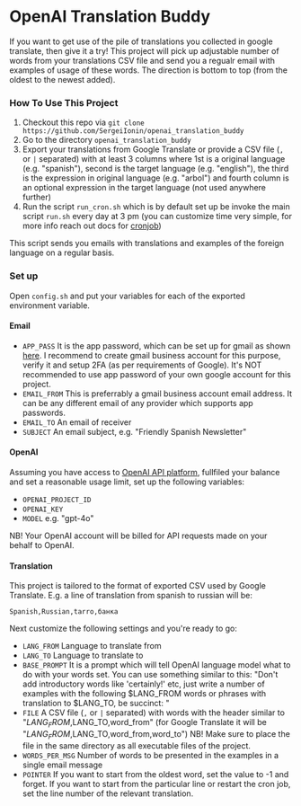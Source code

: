 # OpenAI Translation Buddy

If you want to get use of the pile of translations you collected in google translate, then give it a try!
This project will pick up adjustable number of words from your translations CSV file and send you a regualr email with examples of usage of these words. The direction is bottom to top (from the oldest to the newest added).

### How To Use This Project
1) Checkout this repo via `git clone https://github.com/SergeiIonin/openai_translation_buddy`
2) Go to the directory `openai_translation_buddy`
3) Export your translations from Google Translate or provide a CSV file (`,` or `|` separated) with at least 3 columns where 1st is a original language (e.g. "spanish"), second is the target language (e.g. "english"), the third is the expression in original language (e.g. "arbol") and fourth column is an optional expression in the target language (not used anywhere further)
4) Run the script `run_cron.sh` which is by default set up be invoke the main script `run.sh` every day at 3 pm (you can customize time very simple, for more info reach out docs for [cronjob](https://docs.cron-job.org/))

This script sends you emails with translations and examples of the foreign language on a regular basis.

### Set up
Open `config.sh` and put your variables for each of the exported environment variable.

#### Email
- `APP_PASS`
It is the app password, which can be set up for gmail as shown [here](https://support.google.com/mail/answer/185833?hl=en#zippy=%2Cwhy-you-may-need-an-app-password).
I recommend to create gmail business account for this purpose, verify it and setup 2FA (as per requirements of Google).
It's NOT recommended to use app password of your own google account for this project.
- `EMAIL_FROM`
This is preferrably a gmail business account email address. It can be any different email of any provider which supports app passwords.
- `EMAIL_TO`
An email of receiver
- `SUBJECT`
An email subject, e.g. "Friendly Spanish Newsletter"

#### OpenAI
Assuming you have access to [OpenAI API platform](https://platform.openai.com/docs/overview), fullfiled your balance and set a reasonable usage limit, set up the following variables:
- `OPENAI_PROJECT_ID`
- `OPENAI_KEY`
- `MODEL`
e.g. "gpt-4o"

NB! Your OpenAI account will be billed for API requests made on your behalf to OpenAI. 

#### Translation
This project is tailored to the format of exported CSV used by Google Translate. E.g. a line of translation from spanish to russian will be:
```csv
Spanish,Russian,tarro,банка
```
Next customize the following settings and you're ready to go:
- `LANG_FROM`
Language to translate from
- `LANG_TO`
Language to translate to
- `BASE_PROMPT`
It is a prompt which will tell OpenAI language model what to do with your words set. You can use something similar to this:
"Don't add introductory words like 'certainly!' etc, just write a number of examples with the following $LANG_FROM words or phrases with translation to $LANG_TO, be succinct: "
- `FILE`
A CSV file (`,` or `|` separated) with words with the header similar to "$LANG_FROM,$LANG_TO,word_from" (for Google Translate it will be "$LANG_FROM,$LANG_TO,word_from,word_to")
NB! Make sure to place the file in the same directory as all executable files of the project.
- `WORDS_PER_MSG`
Number of words to be presented in the examples in a single email message
- `POINTER`
If you want to start from the oldest word, set the value to -1 and forget. If you want to start from the particular line or restart the cron job, set the line number of the relevant translation.
